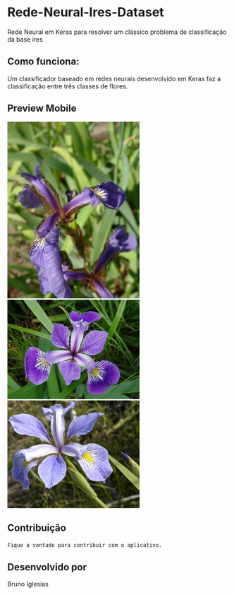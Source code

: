 # Rede-Neural-Ires-Dataset
Rede Neural em Keras para resolver um clássico problema de classificação da base ires


## Como funciona:

Um classificador baseado em redes neurais desenvolvido em Keras faz a classificação entre três classes de flores.

## Preview Mobile

<img src="https://github.com/bruiglesias/Rede-Neural-Ires-Dataset/blob/main/Iris_setosa.jpg" width="300"/> <img src="https://github.com/bruiglesias/Rede-Neural-Ires-Dataset/blob/main/Iris_versicolor_3.jpg" width="300"/> 
<img src="https://github.com/bruiglesias/Rede-Neural-Ires-Dataset/blob/main/Iris_virginica.jpg" width="300"/> 


## Contribuição
```bash
Fique a vontade para contribuir com o aplicativo.
```

## Desenvolvido por
Bruno Iglesias 

